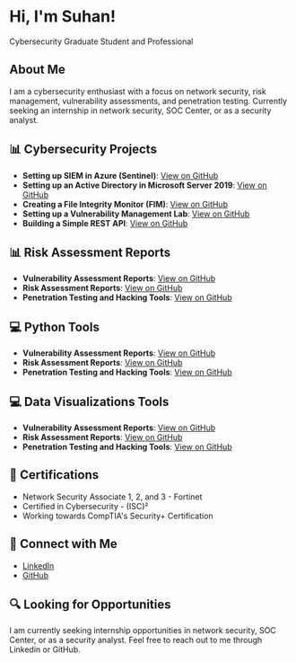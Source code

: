 <h1>Hi, I'm Suhan!</h1>
<p>Cybersecurity Graduate Student and Professional</p>

<h2>About Me</h2>
<p>I am a cybersecurity enthusiast with a focus on network security, risk management, vulnerability assessments, and penetration testing. Currently seeking an internship in network security, SOC Center, or as a security analyst.</p>

<h2>📊 Cybersecurity Projects</h2>
<ul>
  <li><b>Setting up SIEM in Azure (Sentinel)</b>: <a href="[GitHub Repository URL]">View on GitHub</a></li>
  <li><b>Setting up an Active Directory in Microsoft Server 2019</b>: <a href="[GitHub Repository URL]">View on GitHub</a></li>
  <li><b>Creating a File Integrity Monitor (FIM)</b>: <a href="[GitHub Repository URL]">View on GitHub</a></li>
  <li><b>Setting up a Vulnerability Management Lab</b>: <a href="[GitHub Repository URL]">View on GitHub</a></li>
  <li><b>Building a Simple REST API</b>: <a href="[GitHub Repository URL]">View on GitHub</a></li>
</ul>

<h2>📊 Risk Assessment Reports</h2>
<ul>
  <li><b>Vulnerability Assessment Reports</b>: <a href="[GitHub Repository URL]">View on GitHub</a></li>
  <li><b>Risk Assessment Reports</b>: <a href="[GitHub Repository URL]">View on GitHub</a></li>
  <li><b>Penetration Testing and Hacking Tools</b>: <a href="[GitHub Repository URL]">View on GitHub</a></li>
</ul>

<h2>💻 Python Tools</h2>
<ul>
  <li><b>Vulnerability Assessment Reports</b>: <a href="[GitHub Repository URL]">View on GitHub</a></li>
  <li><b>Risk Assessment Reports</b>: <a href="[GitHub Repository URL]">View on GitHub</a></li>
  <li><b>Penetration Testing and Hacking Tools</b>: <a href="[GitHub Repository URL]">View on GitHub</a></li>
</ul>

<h2>💻 Data Visualizations Tools</h2>
<ul>
  <li><b>Vulnerability Assessment Reports</b>: <a href="[GitHub Repository URL]">View on GitHub</a></li>
  <li><b>Risk Assessment Reports</b>: <a href="[GitHub Repository URL]">View on GitHub</a></li>
  <li><b>Penetration Testing and Hacking Tools</b>: <a href="[GitHub Repository URL]">View on GitHub</a></li>
</ul>

<h2>🏅 Certifications</h2>
<ul>
  <li>Network Security Associate 1, 2, and 3 - Fortinet</li>
  <li>Certified in Cybersecurity - (ISC)²</li>
  <li>Working towards CompTIA's Security+ Certification</li>
</ul>

<h2>🤝 Connect with Me</h2>
<ul>
  <li><a href="http://www.linkedin.com/in/suhanb">LinkedIn</a></li>
  <li><a href="https://github.com/cybersuhan">GitHub</a></li>
</ul>

<h2>🔍 Looking for Opportunities</h2>
<p>I am currently seeking internship opportunities in network security, SOC Center, or as a security analyst. Feel free to reach out to me through Linkedin or GitHub.</p>
